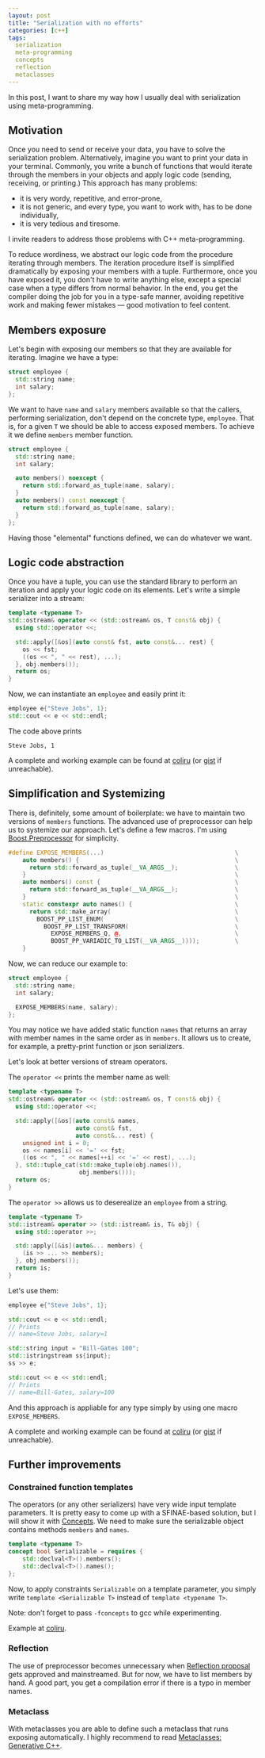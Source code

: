 ```yaml
---
layout: post
title: "Serialization with no efforts"
categories: [c++]
tags:
  serialization
  meta-programming
  concepts
  reflection
  metaclasses
---
```


In this post, I want to share my way how I usually deal with serialization using meta-programming.

## Motivation

Once you need to send or receive your data, you have to solve the serialization problem. Alternatively, imagine you want to print your data in your terminal. Commonly, you write a bunch of functions that would iterate through the members in your objects and apply logic code (sending, receiving, or printing.) This approach has many problems:
- it is very wordy, repetitive, and error-prone,
- it is not generic, and every type, you want to work with, has to be done individually,
- it is very tedious and tiresome.

I invite readers to address those problems with C++ meta-programming.

To reduce wordiness, we abstract our logic code from the procedure iterating through members.
The iteration procedure itself is simplified dramatically by exposing your members with a tuple.
Furthermore, once you have exposed it, you don't have to write anything else, except a special case when a type differs from normal behavior.
In the end, you get the compiler doing the job for you in a type-safe manner, avoiding repetitive work and making fewer mistakes — good motivation to feel content.

## Members exposure

Let's begin with exposing our members so that they are available for iterating. Imagine we have a type:

```c++
struct employee {
  std::string name;
  int salary;
};
```

We want to have `name` and `salary` members available so that the callers, performing serialization, don't depend on the concrete type, `employee`. That is, for a given `T` we should be able to access exposed members. To achieve it we define `members` member function.

```c++
struct employee {
  std::string name;
  int salary;

  auto members() noexcept {
    return std::forward_as_tuple(name, salary);
  }
  auto members() const noexcept {
    return std::forward_as_tuple(name, salary);
  }
};
```

Having those "elemental" functions defined, we can do whatever we want.

## Logic code abstraction

Once you have a tuple, you can use the standard library to perform an iteration and apply your logic code on its elements.
Let's write a simple serializer into a stream:


```c++
template <typename T>
std::ostream& operator << (std::ostream& os, T const& obj) {
  using std::operator <<;

  std::apply([&os](auto const& fst, auto const&... rest) {
    os << fst;
    ((os << ", " << rest), ...);
  }, obj.members());
  return os;
}
```
    
Now, we can instantiate an `employee` and easily print it:

```c++
employee e{"Steve Jobs", 1};
std::cout << e << std::endl;
```

The code above prints

```
Steve Jobs, 1
```

A complete and working example can be found at [coliru](https://coliru.stacked-crooked.com/a/747d34b510dd8c46) (or [gist](https://gist.github.com/deni64k/6077048dba21f92b7b70d3f1c614462d) if unreachable).

## Simplification and Systemizing

There is, definitely, some amount of boilerplate: we have to maintain two versions of `members` functions. The advanced use of preprocessor can help us to systemize our approach. Let's define a few macros. I'm using [Boost.Preprocessor](https://www.boost.org/doc/libs/1_67_0/libs/preprocessor/doc/index.html) for simplicity.

```c++
#define EXPOSE_MEMBERS(...)                                     \
    auto members() {                                            \
      return std::forward_as_tuple(__VA_ARGS__);                \
    }                                                           \
    auto members() const {                                      \
      return std::forward_as_tuple(__VA_ARGS__);                \
    }                                                           \
    static constexpr auto names() {                             \
      return std::make_array(                                   \
        BOOST_PP_LIST_ENUM(                                     \
          BOOST_PP_LIST_TRANSFORM(                              \
            EXPOSE_MEMBERS_Q, @,                                \
            BOOST_PP_VARIADIC_TO_LIST(__VA_ARGS__))));          \
    }
```

Now, we can reduce our example to:

```c++
struct employee {
  std::string name;
  int salary;

  EXPOSE_MEMBERS(name, salary);
};
```

You may notice we have added static function `names` that returns an array with member names in the same order as in `members`. It allows us to create, for example, a pretty-print function or json serializers.

Let's look at better versions of stream operators.

The `operator <<` prints the member name as well:

```c++
template <typename T>
std::ostream& operator << (std::ostream& os, T const& obj) {
  using std::operator <<;

  std::apply([&os](auto const& names,
                   auto const& fst,
                   auto const&... rest) {
    unsigned int i = 0;
    os << names[i] << '=' << fst;
    ((os << ", " << names[++i] << '=' << rest), ...);
  }, std::tuple_cat(std::make_tuple(obj.names()),
                    obj.members()));
  return os;
}
```

The `operator >>` allows us to deserealize an `employee` from a string.

```c++
template <typename T>
std::istream& operator >> (std::istream& is, T& obj) {
  using std::operator >>;

  std::apply([&is](auto&... members) {
    (is >> ... >> members);
  }, obj.members());
  return is;
}
```

Let's use them:

```c++
employee e{"Steve Jobs", 1};

std::cout << e << std::endl;
// Prints
// name=Steve Jobs, salary=1

std::string input = "Bill-Gates 100";
std::istringstream ss{input};
ss >> e;

std::cout << e << std::endl;
// Prints
// name=Bill-Gates, salary=100
```

And this approach is appliable for any type simply by using one macro `EXPOSE_MEMBERS`.

A complete and working example can be found at [coliru](https://coliru.stacked-crooked.com/a/037b4d0823e6ff16) (or [gist](https://gist.github.com/deni64k/2e118d8274df6d46d990ff2511152a16) if unreachable).

## Further improvements

### Constrained function templates

The operators (or any other serializers) have very wide input template parameters. It is pretty easy to come up with a SFINAE-based solution, but I will show it with [Concepts](https://en.cppreference.com/w/cpp/language/constraints). We need to make sure the serializable object contains methods `members` and `names`.

```c++
template <typename T>
concept bool Serializable = requires {
    std::declval<T>().members();
    std::declval<T>().names();
};
```

Now, to apply constraints `Serializable` on a template parameter, you simply write `template <Serializable T>` instead of `template <typename T>`.

Note: don't forget to pass `-fconcepts` to gcc while experimenting.

Example at [coliru](https://coliru.stacked-crooked.com/a/cc8cf550742ef845).

### Reflection

The use of preprocessor becomes unnecessary when [Reflection proposal](http://www.open-std.org/jtc1/sc22/wg21/docs/papers/2017/p0194r3.html) gets approved and mainstreamed. But for now, we have to list members by hand. A good part, you get a compilation error if there is a typo in member names.

### Metaclass

With metaclasses you are able to define such a metaclass that runs exposing automatically. I highly recommend to read [Metaclasses: Generative C++](http://www.open-std.org/jtc1/sc22/wg21/docs/papers/2018/p0707r3.pdf).
